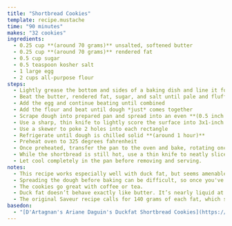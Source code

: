 ```yaml
---
title: "Shortbread Cookies"
template: recipe.mustache
time: "90 minutes"
makes: "32 cookies"
ingredients:
  - 0.25 cup **(around 70 grams)** unsalted, softened butter
  - 0.25 cup **(around 70 grams)** rendered fat
  - 0.5 cup sugar
  - 0.5 teaspoon kosher salt
  - 1 large egg
  - 2 cups all-purpose flour
steps:
  - Lightly grease the bottom and sides of a baking dish and line it foil or parchment paper
  - Beat the butter, rendered fat, sugar, and salt until pale and fluffy **(around 2 minutes)**
  - Add the egg and continue beating until combined
  - Add the flour and beat until dough *just* comes together
  - Scrape dough into prepared pan and spread into an even **(0.5 inch thick)** layer
  - Use a sharp, thin knife to lightly score the surface into 3x1-inch rectangles **(do not cut all the way through)**
  - Use a skewer to poke 2 holes into each rectangle
  - Refrigerate until dough is chilled solid **(around 1 hour)**
  - Preheat oven to 325 degrees fahrenheit
  - Once preheated, transfer the pan to the oven and bake, rotating once halfway through, until the dough is set and just barely browned at the edges **(16-18 minutes)**
  - While the shortbread is still hot, use a thin knife to neatly slice into rectangles and sprinkle with flaky **(Maldon)** salt.
  - Let cool completely in the pan before removing and serving.
notes:
  - This recipe works especially well with duck fat, but seems amenable to any fats. I've so far liked it best with duck fat, but found it tasty with lard as well.
  - Spreading the dough before baking can be difficult, so once you've done as good as you can with your hands, use a flat bottom glass or other instrument to try and make the dough height as even as possible. This will ensure you don't get dry/ overdone spots in the resulting cookies.
  - The cookies go great with coffee or tea.
  - Duck fat doesn’t behave exactly like butter. It’s nearly liquid at room temperature and, like lard or shortening, contains no extra water, which minimizes gluten development when it’s added to pastry doughs. Using equal amounts butter and other fat seems to minimize any potential negative effects while allowing the alternate fats flavors to come through.
  - The original Saveur recipe calls for 140 grams of each fat, which seems like far too much and doesn't align with the "0.25 cup" amount they give.
basedon:
  - "[D'Artagnan's Ariane Daguin's Duckfat Shortbread Cookies](https://www.saveur.com/duck-fat-shortbread-cookies-recipe/)"
---
```

